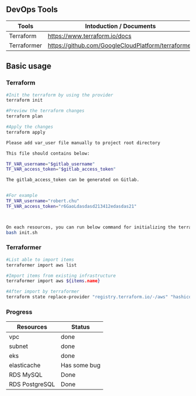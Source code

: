 ## DevOps Tools
| Tools | Intoduction / Documents |
| ------ | ------ |
| Terraform | https://www.terraform.io/docs |
| Terraformer |https://github.com/GoogleCloudPlatform/terraformer |

   
## Basic usage
### Terraform
```sh
#Init the terraform by using the provider
terraform init

#Preview the terraform changes
terraform plan

#Apply the changes
terraform apply
```


```sh
Please add var_user file manually to project root directory

This file should contains below:

TF_VAR_username="$gitlab_username"
TF_VAR_access_token="$gitlab_access_token"

The gitlab_access_token can be generated on Gitlab.


#For example
TF_VAR_username="robert.chu"
TF_VAR_access_token="r6GaoLdasdasd213412edasdas21"



On each resources, you can run below command for initializing the terraform workspace.
bash init.sh

```



### Terraformer
```sh
#List able to import items
terraformer import aws list

#Import items from existing infrastructure
terraformer import aws ${items.name}

#After import by terraformer
terraform state replace-provider "registry.terraform.io/-/aws" "hashicorp/aws"

```




### Progress
| Resources | Status |
| ------ | ------ |
| vpc | done |
| subnet | done |
| eks | done |
| elasticache | Has some bug|
| RDS MySQL | Done|
| RDS PostgreSQL | Done|
